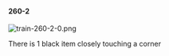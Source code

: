 #### 260-2
![train-260-2-0.png](https://github.com/lil-lab/nlvr/raw/master/nlvr/train/images/49/train-260-2-0.png "train-260-2-0.png")

There is 1 black item closely touching a corner